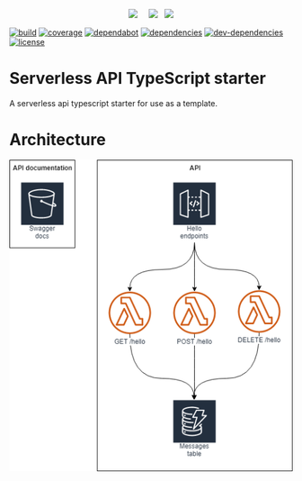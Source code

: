 <p align="center">
  <img height="150" src="https://user-images.githubusercontent.com/2955468/63644648-e1251a80-c6bb-11e9-9978-db90507e3b4c.png">&nbsp;&nbsp;&nbsp;&nbsp;
  <img height="150" src="https://user-images.githubusercontent.com/2955468/63644641-b5a23000-c6bb-11e9-9e5c-600a5e2a402d.png">&nbsp;&nbsp;
  <img height="150" src="https://user-images.githubusercontent.com/2955468/62672521-077f5200-b969-11e9-8247-a7a34540b41d.png">
</p>

[![build]][build-url] [![coverage]][coverage-url] [![dependabot]][dependabot-url] [![dependencies]][dependencies-url] [![dev-dependencies]][dev-dependencies-url] [![license]][license-url]

# Serverless API TypeScript starter

A serverless api typescript starter for use as a template.

# Architecture

![architecture diagram](docs/architecture/drawio-architecture.png)

<!-- badge icons -->

[coverage]: https://flat.badgen.net/codecov/c/github/pariveda-accelerators/serverless-api-typescript/?icon=codecov
[license]: https://flat.badgen.net/github/license/pariveda-accelerators/serverless-api-typescript
[build]: https://flat.badgen.net/circleci/github/pariveda-accelerators/serverless-api-typescript/master/?icon=circleci
[dependabot]: https://flat.badgen.net/dependabot/pariveda-accelerators/serverless-api-typescript/?icon=dependabot&label=dependabot
[dependencies]: https://flat.badgen.net/david/dep/pariveda-accelerators/serverless-api-typescript
[dev-dependencies]: https://flat.badgen.net/david/dev/pariveda-accelerators/serverless-api-typescript/?label=dev+dependencies

<!-- badge urls -->

[coverage-url]: https://codecov.io/gh/pariveda-accelerators/serverless-api-typescript
[license-url]: https://github.com/pariveda-accelerators/serverless-api-typescript
[build-url]: https://circleci.com/gh/pariveda-accelerators/serverless-api-typescript
[dependabot-url]: https://flat.badgen.net/dependabot/pariveda-accelerators/serverless-api-typescript
[dependencies-url]: https://david-dm.org/pariveda-accelerators/serverless-api-typescript
[dev-dependencies-url]: https://david-dm.org/pariveda-accelerators/serverless-api-typescript?type=dev
